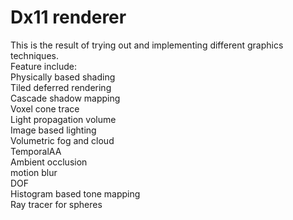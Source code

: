 # Dx11 renderer 
This is the result of trying out and implementing different graphics techniques.  
Feature include:  
Physically based shading  
Tiled deferred rendering  
Cascade shadow mapping  
Voxel cone trace  
Light propagation volume  
Image based lighting  
Volumetric fog and cloud  
TemporalAA  
Ambient occlusion  
motion blur  
DOF  
Histogram based tone mapping  
Ray tracer for spheres  

